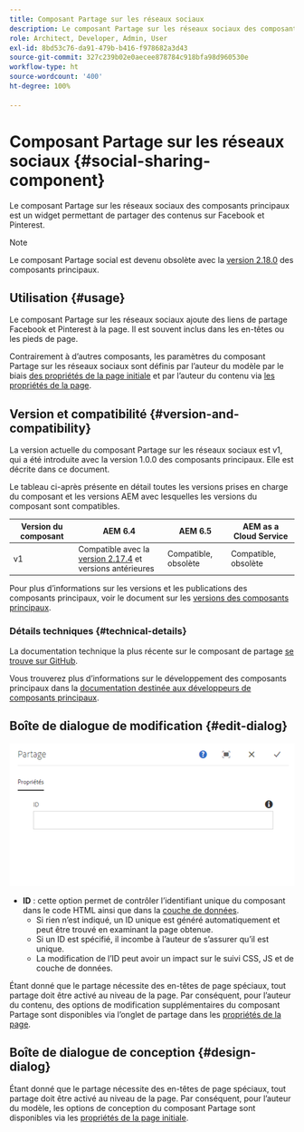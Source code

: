 ```yaml
---
title: Composant Partage sur les réseaux sociaux
description: Le composant Partage sur les réseaux sociaux des composants principaux est un widget permettant de partager des contenus sur Facebook et Pinterest.
role: Architect, Developer, Admin, User
exl-id: 8bd53c76-da91-479b-b416-f978682a3d43
source-git-commit: 327c239b02e0aecee878784c918bfa98d960530e
workflow-type: ht
source-wordcount: '400'
ht-degree: 100%

---
```


# Composant Partage sur les réseaux sociaux {#social-sharing-component}

Le composant Partage sur les réseaux sociaux des composants principaux est un widget permettant de partager des contenus sur Facebook et Pinterest.

>[!NOTE]
>
>Le composant Partage social est devenu obsolète avec la [version 2.18.0](/help/versions.md) des composants principaux.

## Utilisation {#usage}

Le composant Partage sur les réseaux sociaux ajoute des liens de partage Facebook et Pinterest à la page. Il est souvent inclus dans les en-têtes ou les pieds de page.

Contrairement à d’autres composants, les paramètres du composant Partage sur les réseaux sociaux sont définis par l’auteur du modèle par le biais [des propriétés de la page initiale](https://experienceleague.adobe.com/docs/experience-manager-cloud-service/sites/authoring/features/templates.html?lang=fr) et par l’auteur du contenu via [les propriétés de la page](https://experienceleague.adobe.com/docs/experience-manager-cloud-service/sites/authoring/fundamentals/page-properties.html?lang=fr).

## Version et compatibilité {#version-and-compatibility}

La version actuelle du composant Partage sur les réseaux sociaux est v1, qui a été introduite avec la version 1.0.0 des composants principaux. Elle est décrite dans ce document.

Le tableau ci-après présente en détail toutes les versions prises en charge du composant et les versions AEM avec lesquelles les versions du composant sont compatibles.

| Version du composant | AEM 6.4 | AEM 6.5 | AEM as a Cloud Service |
|--- |--- |--- |---|
| v1 | Compatible avec la <br>[version 2.17.4](/help/versions.md) et versions antérieures | Compatible, obsolète | Compatible, obsolète |

Pour plus d’informations sur les versions et les publications des composants principaux, voir le document sur les [versions des composants principaux](/help/versions.md).

### Détails techniques {#technical-details}

La documentation technique la plus récente sur le composant de partage [se trouve sur GitHub](https://adobe.com/go/aem_cmp_tech_sharing_v1_fr).

Vous trouverez plus d’informations sur le développement des composants principaux dans la [documentation destinée aux développeurs de composants principaux](/help/developing/overview.md).

## Boîte de dialogue de modification {#edit-dialog}

![Boîte de dialogue de modification du composant Partage](/help/assets/sharing-edit.png)

* **ID** : cette option permet de contrôler l’identifiant unique du composant dans le code HTML ainsi que dans la [couche de données](/help/developing/data-layer/overview.md).
   * Si rien n’est indiqué, un ID unique est généré automatiquement et peut être trouvé en examinant la page obtenue.
   * Si un ID est spécifié, il incombe à l’auteur de s’assurer qu’il est unique.
   * La modification de l’ID peut avoir un impact sur le suivi CSS, JS et de couche de données.

Étant donné que le partage nécessite des en-têtes de page spéciaux, tout partage doit être activé au niveau de la page. Par conséquent, pour l’auteur du contenu, des options de modification supplémentaires du composant Partage sont disponibles via l’onglet de partage dans les [propriétés de la page](https://experienceleague.adobe.com/docs/experience-manager-cloud-service/sites/authoring/fundamentals/page-properties.html?lang=fr).

## Boîte de dialogue de conception {#design-dialog}

Étant donné que le partage nécessite des en-têtes de page spéciaux, tout partage doit être activé au niveau de la page. Par conséquent, pour l’auteur du modèle, les options de conception du composant Partage sont disponibles via les [propriétés de la page initiale](https://experienceleague.adobe.com/docs/experience-manager-cloud-service/sites/authoring/features/templates.html?lang=fr).
